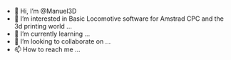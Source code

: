 - 👋 Hi, I’m @Manuel3D
- 👀 I’m interested in Basic Locomotive software for Amstrad CPC and the 3d printing world ...
- 🌱 I’m currently learning ...
- 💞️ I’m looking to collaborate on ...
- 📫 How to reach me ...

<!---
Manuel3D/Manuel3D is a ✨ special ✨ repository because its `README.md` (this file) appears on your GitHub profile.
You can click the Preview link to take a look at your changes.
--->
